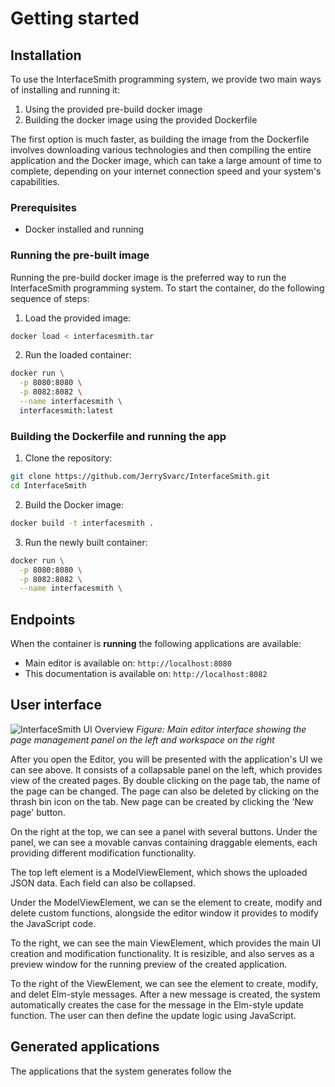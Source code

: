 # Getting started

## Installation

To use the InterfaceSmith programming system, we provide two main ways of installing and running it:

1. Using the provided pre-build docker image
2. Building the docker image using the provided Dockerfile

The first option is much faster, as building the image from the Dockerfile involves downloading various technologies and then compiling the entire application and the Docker image, which can take a large amount of time to complete, depending on your internet connection speed and your system's capabilities.

### Prerequisites
- Docker installed and running


### Running the pre-built image
Running the pre-build docker image is the preferred way to run the InterfaceSmith programming system.
To start the container, do the following sequence of steps:

1. Load the provided image:
```bash
docker load < interfacesmith.tar
```

2. Run the loaded container:
```bash
docker run \
  -p 8080:8080 \
  -p 8082:8082 \
  --name interfacesmith \
  interfacesmith:latest
```

### Building the Dockerfile and running the app

1. Clone the repository:
```bash
git clone https://github.com/JerrySvarc/InterfaceSmith.git
cd InterfaceSmith
```
2. Build the Docker image:
```bash
docker build -t interfacesmith .
```

3. Run the newly built container:
```bash
docker run \
  -p 8080:8080 \
  -p 8082:8082 \
  --name interfacesmith \
```


## **Endpoints**
When the container is **running** the following applications are available:

- Main editor is available on: ```http://localhost:8080```
- This documentation is available on: ```http://localhost:8082```


## User interface

![InterfaceSmith UI Overview](../img/UIExample.png)
*Figure: Main editor interface showing the page management panel on the left and workspace on the right*

After you open the Editor, you will be presented with the application's UI we can see above. It consists of a collapsable panel on the left, which provides view of the created pages.
By double clicking on the page tab, the name of the page can be changed. The page can also be deleted by clicking on the thrash bin icon on the tab.
New page can be created by clicking the 'New page' button.

On the right at the top, we can see a panel with several buttons.
Under the panel, we can see a movable canvas containing draggable elements, each providing different modification functionality.

The top left element is a ModelViewElement, which shows the uploaded JSON data. Each field can also be collapsed.

Under the ModelViewElement, we can se the element to create, modify and delete custom functions, alongside the editor window it provides to modify the JavaScript code.

To the right, we can see the main ViewElement, which provides the main UI creation and modification functionality.
It is resizible, and also serves as a preview window for the running preview of the created application.

To the right of the ViewElement, we can see the element to create, modify, and delet Elm-style messages.
After a new message is created, the system automatically creates the case for the message in the Elm-style update function.
The user can then define the update logic using JavaScript.

## Generated applications

The applications that the system generates follow the
